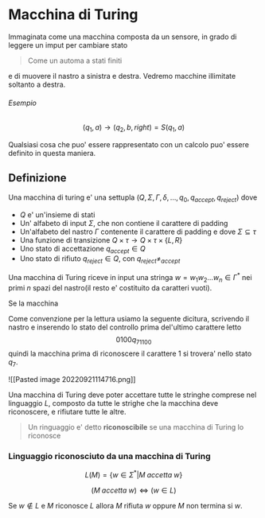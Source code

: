 # Macchina di Turing
Immaginata come una macchina composta da un sensore, in grado di leggere un imput per cambiare stato
> Come un automa a stati finiti

e di muovere il nastro a sinistra e destra. Vedremo macchine illimitate soltanto a destra.
###### Esempio
$$(q_1,a)\to(q_2,b,right)=S(q_1,a)$$

Qualsiasi cosa che puo' essere rappresentato con un calcolo puo' essere definito in questa maniera.

## Definizione
Una macchina di turing e' una settupla $(Q,\Sigma,\Gamma,\delta,\dots,q_0,q_{accept},q_{reject})$
dove
- $Q$ e' un'insieme di stati
- Un' alfabeto di input $\Sigma$, che non contiene il carattere di padding
- Un'alfabeto del nastro $\Gamma$ contenente il carattere di padding e dove $\Sigma\subseteq\tau$
- Una funzione di transizione $Q\times\tau\to Q\times\tau\times\{L,R\}$
- Uno stato di accettazione $q_{accept}\in Q$
- Uno stato di rifiuto $q_{reject}\in Q$, con $q_{reject}\neq_{accept}$

Una macchina di Turing riceve in input una stringa $w=w_1w_2\dots w_n\in\Gamma^*$ nei primi $n$ spazi del nastro(il resto e' costituito da caratteri vuoti).

Se la macchina 

Come convenzione per la lettura usiamo la seguente dicitura, scrivendo il nastro e inserendo lo stato del controllo prima del'ultimo carattere letto
$$0100q_71100$$
quindi la macchina prima di riconoscere il carattere 1 si trovera' nello stato $q_7$.

![[Pasted image 20220921114716.png]]

Una macchina di Turing deve poter accettare tutte le stringhe comprese nel linguaggio $L$, composto da tutte le strighe che la macchina deve riconoscere, e rifiutare tutte le altre.

> Un ringuaggio e' detto **riconoscibile** se una macchina di Turing lo riconosce

### Linguaggio riconosciuto da una macchina di Turing
$$L(M)=\{w\in \Sigma^*|M\; accetta\; w\}$$

$$(M\;accetta\;w)\iff(w\in L)$$

Se $w\notin L$ e $M$ riconosce $L$ allora $M$ rifiuta $w$ oppure $M$ non termina si $w$.